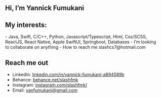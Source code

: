 <h2>Hi, I’m Yannick Fumukani</h2>

<h2>My interests: </h2>
- Java, Swift, C/C++, Python, Javascript/Typescript, Html, Css/SCSS, ReactJS, React Native, Apple SwiftUI, Springboot, Databases
- I’m looking to collaborate on anything
- How to reach me slashcs7@hotmail.com

<h2>Reach me out</h2>
<ul>
<li>LinkedIn: <a href="https://www.linkedin.com/in/yannickfumukani/">linkedin.com/in/yannick-fumukani-a894589b</a></li>
<li>Behance: <a href="https://www.behance.net/slashfmk">behance.net/slashfmk</a></li>
<li>Instagram: <a href="https://www.instagram.com/slashfmk">instagram.com/slashfmk/</a></li>
<li>Email: <a href="mailto:yanfumukani@gmail.com">yanfumukani@gmail.com</a></li>
 </ul>
<!---
slashfmk/slashfmk is a ✨ special ✨ repository because its `README.md` (this file) appears on your GitHub profile.
You can click the Preview link to take a look at your changes.
--->
